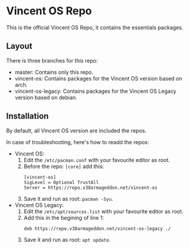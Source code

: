 # Vincent OS Repo
This is the official Vincent OS Repo, it contains the essentials packages.

## Layout
There is three branches for this repo:
- master: Contains only this repo.
- vincent-os: Contains packages for the Vincent OS version based on arch.
- vincent-os-legacy: Contains packages for the Vincent OS Legacy version based on debian.

## Installation
By default, all Vincent OS version are included the repos.

In case of troubleshooting, here's how to readd the repos:
- Vincent OS:
    1. Edit the ``/etc/pacman.conf`` with your favourite editor as root.
    2. Before the repo: ``[core]`` add this:
        ```
        [vincent-os]
        SigLevel = Optional TrustAll
        Server = https://repo.v38armageddon.net/vincent-os
        ```
    3. Save it and run as root: ``pacman -Syu``.
- Vincent OS Legacy:
    1. Edit the ``/etc/apt/sources.list`` with your favourite editor as root.
    2. Add this in the begining of line 1:
        ```
        deb https://repo.v38armageddon.net/vincent-os-legacy ./
        ```
    3. Save it and run as root: ``apt update``.
